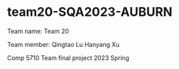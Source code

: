 # team20-SQA2023-AUBURN
Team name: Team 20

Team member:
Qingtao Lu
Hanyang Xu

Comp 5710 Team final project 2023 Spring
